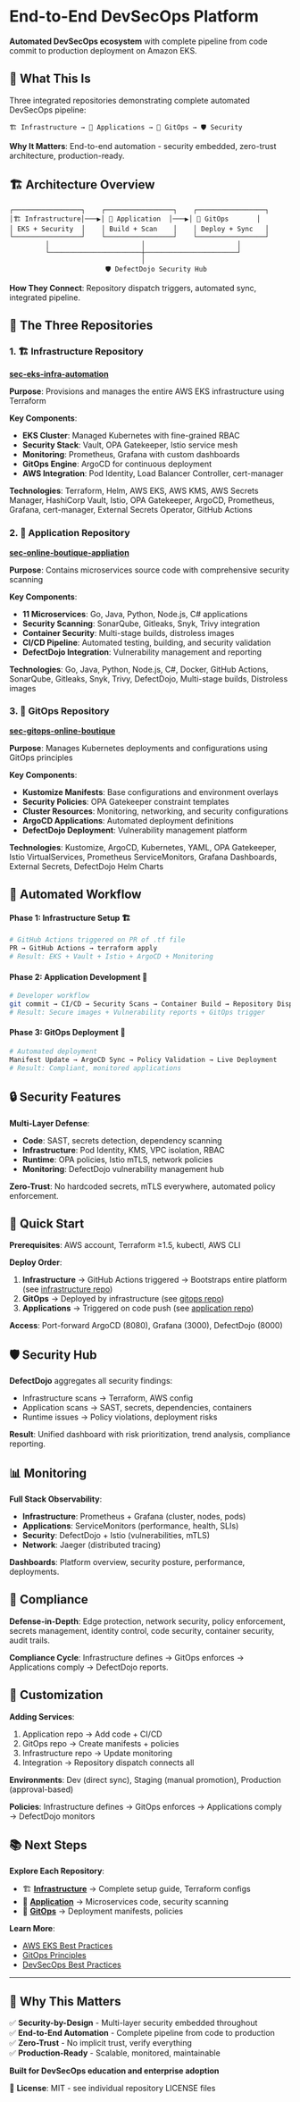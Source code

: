 # End-to-End DevSecOps Platform

**Automated DevSecOps ecosystem** with complete pipeline from code commit to production deployment on Amazon EKS.

## 🎯 What This Is

Three integrated repositories demonstrating complete automated DevSecOps pipeline:

```
🏗️ Infrastructure → 📱 Applications → 🔄 GitOps → 🛡️ Security
```

**Why It Matters**: End-to-end automation - security embedded, zero-trust architecture, production-ready.

## 🏗️ Architecture Overview

```
┌─────────────────┐    ┌─────────────────┐    ┌─────────────────┐
│🏗️ Infrastructure│───▶│ 📱 Application  │───▶│ 🔄 GitOps       │
│ EKS + Security  │    │ Build + Scan    │    │ Deploy + Sync   │
└─────────────────┘    └─────────────────┘    └─────────────────┘
         │                       │                       │
         └───────────────────────┼───────────────────────┘
                                 │
                        🛡️ DefectDojo Security Hub
```

**How They Connect**: Repository dispatch triggers, automated sync, integrated pipeline.

## 📁 The Three Repositories

### **1. 🏗️ Infrastructure Repository** 
**[sec-eks-infra-automation](./sec-eks-infra-automation/)**

**Purpose**: Provisions and manages the entire AWS EKS infrastructure using Terraform

**Key Components**:
- **EKS Cluster**: Managed Kubernetes with fine-grained RBAC
- **Security Stack**: Vault, OPA Gatekeeper, Istio service mesh
- **Monitoring**: Prometheus, Grafana with custom dashboards
- **GitOps Engine**: ArgoCD for continuous deployment
- **AWS Integration**: Pod Identity, Load Balancer Controller, cert-manager

**Technologies**: Terraform, Helm, AWS EKS, AWS KMS, AWS Secrets Manager, HashiCorp Vault, Istio, OPA Gatekeeper, ArgoCD, Prometheus, Grafana, cert-manager, External Secrets Operator, GitHub Actions

### **2. 📱 Application Repository**
**[sec-online-boutique-appliation](./sec-online-boutique-appliation/)**

**Purpose**: Contains microservices source code with comprehensive security scanning

**Key Components**:
- **11 Microservices**: Go, Java, Python, Node.js, C# applications
- **Security Scanning**: SonarQube, Gitleaks, Snyk, Trivy integration
- **Container Security**: Multi-stage builds, distroless images
- **CI/CD Pipeline**: Automated testing, building, and security validation
- **DefectDojo Integration**: Vulnerability management and reporting

**Technologies**: Go, Java, Python, Node.js, C#, Docker, GitHub Actions, SonarQube, Gitleaks, Snyk, Trivy, DefectDojo, Multi-stage builds, Distroless images

### **3. 🔄 GitOps Repository**
**[sec-gitops-online-boutique](./sec-gitops-online-boutique/)**

**Purpose**: Manages Kubernetes deployments and configurations using GitOps principles

**Key Components**:
- **Kustomize Manifests**: Base configurations and environment overlays
- **Security Policies**: OPA Gatekeeper constraint templates
- **Cluster Resources**: Monitoring, networking, and security configurations
- **ArgoCD Applications**: Automated deployment definitions
- **DefectDojo Deployment**: Vulnerability management platform

**Technologies**: Kustomize, ArgoCD, Kubernetes, YAML, OPA Gatekeeper, Istio VirtualServices, Prometheus ServiceMonitors, Grafana Dashboards, External Secrets, DefectDojo Helm Charts

## 🔄 Automated Workflow

#### **Phase 1: Infrastructure Setup** 🏗️
```bash
# GitHub Actions triggered on PR of .tf file
PR → GitHub Actions → terraform apply
# Result: EKS + Vault + Istio + ArgoCD + Monitoring
```

#### **Phase 2: Application Development** 📱
```bash
# Developer workflow
git commit → CI/CD → Security Scans → Container Build → Repository Dispatch
# Result: Secure images + Vulnerability reports + GitOps trigger
```

#### **Phase 3: GitOps Deployment** 🔄
```bash
# Automated deployment
Manifest Update → ArgoCD Sync → Policy Validation → Live Deployment
# Result: Compliant, monitored applications
```

## 🔒 Security Features

**Multi-Layer Defense**:
- **Code**: SAST, secrets detection, dependency scanning
- **Infrastructure**: Pod Identity, KMS, VPC isolation, RBAC
- **Runtime**: OPA policies, Istio mTLS, network policies
- **Monitoring**: DefectDojo vulnerability management hub

**Zero-Trust**: No hardcoded secrets, mTLS everywhere, automated policy enforcement.

## 🚀 Quick Start

**Prerequisites**: AWS account, Terraform ≥1.5, kubectl, AWS CLI

**Deploy Order**:
1. **Infrastructure** → GitHub Actions triggered → Bootstraps entire platform (see [infrastructure repo](./sec-eks-infra-automation/))
2. **GitOps** → Deployed by infrastructure (see [gitops repo](./sec-gitops-online-boutique/))
3. **Applications** → Triggered on code push (see [application repo](./sec-online-boutique-appliation/))

**Access**: Port-forward ArgoCD (8080), Grafana (3000), DefectDojo (8000)

## 🛡️ Security Hub

**DefectDojo** aggregates all security findings:
- Infrastructure scans → Terraform, AWS config
- Application scans → SAST, secrets, dependencies, containers  
- Runtime issues → Policy violations, deployment risks

**Result**: Unified dashboard with risk prioritization, trend analysis, compliance reporting.

## 📊 Monitoring

**Full Stack Observability**:
- **Infrastructure**: Prometheus + Grafana (cluster, nodes, pods)
- **Applications**: ServiceMonitors (performance, health, SLIs)
- **Security**: DefectDojo + Istio (vulnerabilities, mTLS)
- **Network**: Jaeger (distributed tracing)

**Dashboards**: Platform overview, security posture, performance, deployments.

## 🔐 Compliance

**Defense-in-Depth**: Edge protection, network security, policy enforcement, secrets management, identity control, code security, container security, audit trails.

**Compliance Cycle**: Infrastructure defines → GitOps enforces → Applications comply → DefectDojo reports.

## 🔧 Customization

**Adding Services**: 
1. Application repo → Add code + CI/CD
2. GitOps repo → Create manifests + policies
3. Infrastructure repo → Update monitoring
4. Integration → Repository dispatch connects all

**Environments**: Dev (direct sync), Staging (manual promotion), Production (approval-based)

**Policies**: Infrastructure defines → GitOps enforces → Applications comply → DefectDojo monitors

## 📚 Next Steps

**Explore Each Repository**:
- 🏗️ **[Infrastructure](./sec-eks-infra-automation/)** → Complete setup guide, Terraform configs
- 📱 **[Application](./sec-online-boutique-appliation/)** → Microservices code, security scanning
- 🔄 **[GitOps](./sec-gitops-online-boutique/)** → Deployment manifests, policies

**Learn More**:
- [AWS EKS Best Practices](https://aws.github.io/aws-eks-best-practices/)
- [GitOps Principles](https://opengitops.dev/)
- [DevSecOps Best Practices](https://www.devsecops.org/)

---

## 🎯 Why This Matters

✅ **Security-by-Design** - Multi-layer security embedded throughout  
✅ **End-to-End Automation** - Complete pipeline from code to production  
✅ **Zero-Trust** - No implicit trust, verify everything  
✅ **Production-Ready** - Scalable, monitored, maintainable

**Built for DevSecOps education and enterprise adoption**

📄 **License**: MIT - see individual repository LICENSE files